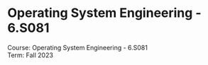 # Operating System Engineering - 6.S081

Course: Operating System Engineering - 6.S081  
Term: Fall 2023  